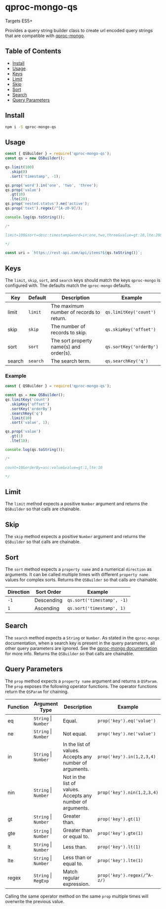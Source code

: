# qproc-mongo-qs

Targets ES5+

Provides a query string builder class to create url encoded query strings that are compatible with [qproc-mongo](https://www.npmjs.com/package/qproc-mongo).

## Table of Contents

- [Install](#install)
- [Usage](#usage)
- [Keys](#keys)
- [Limit](#limit)
- [Skip](#skip)
- [Sort](#sort)
- [Search](#search)
- [Query Parameters](#query-parameters)

## Install

```bash
npm i -S qproc-mongo-qs
```

## Usage

```js
const { QSBuilder } = require('qproc-mongo-qs');
const qs = new QSBuilder();

qs.limit(100)
  .skip(0)
  .sort('timestamp', -1);

qs.prop('word').in('one', 'two', 'three');
qs.prop('value')
  .gt(10)
  .lte(20);
qs.prop('nested.status').ne('active');
qs.prop('text').regex(/^[A-z0-9]/);

console.log(qs.toString());

/*

limit=100&sort=desc:timestamp&word=in:one,two,three&value=gt:10,lte:20&nested.status=ne:active&text=regex:/%5E[A-z0-9]/

*/

const uri = `https://rest-api.com/api/items?${qs.toString()}`;
```

## Keys

The `limit`, `skip`, `sort`, and `search` keys should match the keys `qproc-mongo` is configured with. The defaults match the `qproc-mongo` defaults.

| Key    | Default  | Description                              | Example                 |
| ------ | -------- | ---------------------------------------- | ----------------------- |
| limit  | `limit`  | The maximum number of records to return. | `qs.limitKey('count')`  |
| skip   | `skip`   | The number of records to skip.           | `qs.skipKey('offset')`  |
| sort   | `sort`   | The sort property name(s) and order(s).  | `qs.sortKey('orderBy')` |
| search | `search` | The search term.                         | `qs.searchKey('q')`     |

### Example

```js
const { QSBuilder } = require('qproc-mongo-qs');

const qs = new QSBuilder();
qs.limitKey('count')
  .skipKey('offset')
  .sortKey('orderBy')
  .searchKey('q')
  .limit(10)
  .sort('value', 1);

qs.prop('value')
  .gt(1)
  .lte(10);

console.log(qs.toString());

/*

count=10&orderBy=asc:value&value=gt:1,lte:10

*/
```

## Limit

The `limit` method expects a positive `Number` argument and returns the `QSBuilder` so that calls are chainable.

## Skip

The `skip` method expects a positive `Number` argument and returns the `QSBuilder` so that calls are chainable.

## Sort

The `sort` method expects a `property name` and a numerical `direction` as arguments. It can be called multiple times with different `property name` values for complex sorts. Returns the `QSBuilder` so that calls are chainable.

| Direction | Sort Order | Example                    |
| --------- | ---------- | -------------------------- |
| `-1`      | Descending | `qs.sort('timestamp', -1)` |
| `1`       | Ascending  | `qs.sort('timestamp', 1)`  |

## Search

The `search` method expects a `String` or `Number`. As stated in the `qproc-mongo` documentation, when a search key is present in the query parameters, all other query parameters are ignored. See the [qproc-mongo documentation](https://www.npmjs.com/package/qproc-mongo#search) for more info. Returns the `QSBuilder` so that calls are chainable.

## Query Parameters

The `prop` method expects a `property name` argument and returns a `QSParam`. The `prop` exposes the following operator functions. The operator functions return the `QSParam` for chaining.

| Function | Argument Type        | Description                                                 | Example                     |
| -------- | -------------------- | ----------------------------------------------------------- | --------------------------- |
| eq       | `String` \| `Number` | Equal.                                                      | `prop('key').eq('value')`   |
| ne       | `String` \| `Number` | Not equal.                                                  | `prop('key').ne('value')`   |
| in       | `String` \| `Number` | In the list of values. Accepts any number of arguments.     | `prop('key').in(1,2,3,4)`   |
| nin      | `String` \| `Number` | Not in the list of values. Accepts any number of arguments. | `prop('key').nin(1,2,3,4)`  |
| gt       | `String` \| `Number` | Greater than.                                               | `prop('key').gt(1)`         |
| gte      | `String` \| `Number` | Greater than or equal to.                                   | `prop('key').gte(1)`        |
| lt       | `String` \| `Number` | Less than.                                                  | `prop('key').lt(1)`         |
| lte      | `String` \| `Number` | Less than or equal to.                                      | `prop('key').lte(1)`        |
| regex    | `String` \| `RegExp` | Match regular expression.                                   | `prop('key').regex(/^A-z/)` |

Calling the same operator method on the same `prop` multiple times will overwrite the previous value.
